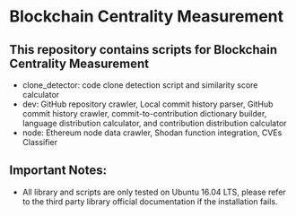 # Blockchain Centrality Measurement
## This repository contains scripts for Blockchain Centrality Measurement
* clone_detector: code clone detection script and similarity score calculator
* dev: GitHub repository crawler, Local commit history parser, GitHub commit history crawler, commit-to-contribution dictionary builder, language distribution calculator,  and contribution distribution calculator 
* node: Ethereum node data crawler, Shodan function integration, CVEs Classifier
## Important Notes:
* All library and scripts are only tested on Ubuntu 16.04 LTS, please refer to the third party library official documentation if the installation fails.
